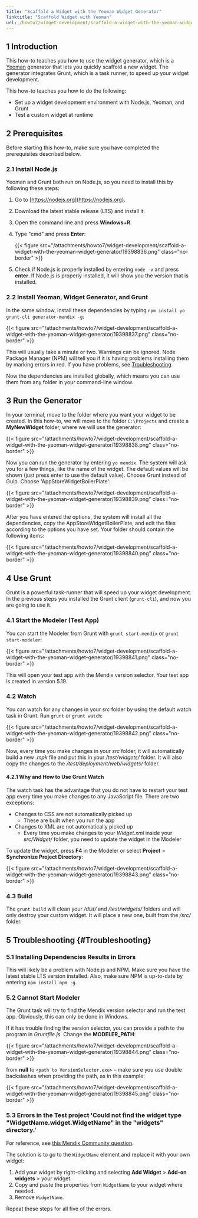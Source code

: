 ```yaml
---
title: "Scaffold a Widget with the Yeoman Widget Generator"
linktitle: "Scaffold Widget with Yeoman"
url: /howto7/widget-development/scaffold-a-widget-with-the-yeoman-widget-generator/
---
```


## 1 Introduction

This how-to teaches you how to use the widget generator, which is a [Yeoman](https://yeoman.io/) generator that lets you quickly scaffold a new widget. The generator integrates Grunt, which is a task runner, to speed up your widget development.

This how-to teaches you how to do the following:

* Set up a widget development environment with Node.js, Yeoman, and Grunt
* Test a custom widget at runtime

## 2 Prerequisites

Before starting this how-to, make sure you have completed the prerequisites described below.

### 2.1 Install Node.js

Yeoman and Grunt both run on Node.js, so you need to install this by following these steps:

1. Go to [https://nodejs.org](https://nodejs.org).
2. Download the latest stable release (LTS) and install it.
3. Open the command line and press **Windows**+**R**.
4. Type "cmd" and press **Enter**:

    {{< figure src="/attachments/howto7/widget-development/scaffold-a-widget-with-the-yeoman-widget-generator/19398836.png" class="no-border" >}}

5. Check if Node.js is properly installed by entering `node -v` and press **enter**. If Node.js is properly installed, it will show you the version that is installed.

### 2.2 Install Yeoman, Widget Generator, and Grunt

In the same window, install these dependencies by typing `npm install yo grunt-cli generator-mendix -g`:

{{< figure src="/attachments/howto7/widget-development/scaffold-a-widget-with-the-yeoman-widget-generator/19398837.png" class="no-border" >}}

This will usually take a minute or two. Warnings can be ignored. Node Package Manager (NPM) will tell you if it is having problems installing them by marking errors in red. If you have problems, see [Troubleshooting](#Troubleshooting).

Now the dependencies are installed globally, which means you can use them from any folder in your command-line window.

## 3 Run the Generator

In your terminal, move to the folder where you want your widget to be created. In this how-to, we will move to the folder `C:\Projects` and create a **MyNewWidget** folder, where we will use the generator:

{{< figure src="/attachments/howto7/widget-development/scaffold-a-widget-with-the-yeoman-widget-generator/19398838.png" class="no-border" >}}

Now you can run the generator by entering `yo mendix`. The system will ask you for a few things, like the name of the widget. The default values will be shown (just press enter to use the default value). Choose Grunt instead of Gulp. Choose 'AppStoreWidgetBoilerPlate':

{{< figure src="/attachments/howto7/widget-development/scaffold-a-widget-with-the-yeoman-widget-generator/19398839.png" class="no-border" >}}

After you have entered the options, the system will install all the dependencies, copy the AppStoreWidgetBoilerPlate, and edit the files according to the options you have set. Your folder should contain the following items:

{{< figure src="/attachments/howto7/widget-development/scaffold-a-widget-with-the-yeoman-widget-generator/19398840.png" class="no-border" >}}

## 4 Use Grunt

Grunt is a powerful task-runner that will speed up your widget development. In the previous steps you installed the Grunt client (`grunt-cli`), and now you are going to use it.

### 4.1 Start the Modeler (Test App)

You can start the Modeler from Grunt with `grunt start-mendix` or `grunt start-modeler`:

{{< figure src="/attachments/howto7/widget-development/scaffold-a-widget-with-the-yeoman-widget-generator/19398841.png" class="no-border" >}}

This will open your test app with the Mendix version selector. Your test app is created in version 5.19.

### 4.2 Watch

You can watch for any changes in your *src* folder by using the default watch task in Grunt. Run `grunt` or `grunt watch`:

{{< figure src="/attachments/howto7/widget-development/scaffold-a-widget-with-the-yeoman-widget-generator/19398842.png" class="no-border" >}}

Now, every time you make changes in your *src* folder, it will automatically build a new *.mpk* file and put this in your */test/widgets/* folder. It will also copy the changes to the */test/deployment/web/widgets/* folder.

#### 4.2.1 Why and How to Use Grunt Watch

The watch task has the advantage that you do not have to restart your test app every time you make changes to any JavaScript file. There are two exceptions:

* Changes to CSS are not automatically picked up
    * These are built when you run the app
* Changes to XML are not automatically picked up
    * Every time you make changes to your *Widget.xml* inside your *src/Widget/* folder, you need to update the widget in the Modeler

To update the widget, press **F4** in the Modeler or select **Project** > **Synchronize Project Directory**:

{{< figure src="/attachments/howto7/widget-development/scaffold-a-widget-with-the-yeoman-widget-generator/19398843.png" class="no-border" >}}

### 4.3 Build

The `grunt build` will clean your */dist/* and */test/widgets/* folders and will only destroy your custom widget. It will place a new one, built from the */src/* folder.

## 5 Troubleshooting {#Troubleshooting}

### 5.1 Installing Dependencies Results in Errors

This will likely be a problem with Node.js and NPM. Make sure you have the latest stable LTS version installed. Also, make sure NPM is up-to-date by entering `npm install npm -g`.

### 5.2 Cannot Start Modeler

The Grunt task will try to find the Mendix version selector and run the test app. Obviously, this can only be done in Windows.

If it has trouble finding the version selector, you can provide a path to the program in *Gruntfile.js*. Change the **MODELER_PATH**:

{{< figure src="/attachments/howto7/widget-development/scaffold-a-widget-with-the-yeoman-widget-generator/19398844.png" class="no-border" >}}

from **null** to `<path to VersionSelector.exe>` – make sure you use double backslashes when providing the path, as in this example:

{{< figure src="/attachments/howto7/widget-development/scaffold-a-widget-with-the-yeoman-widget-generator/19398845.png" class="no-border" >}}

### 5.3 Errors in the Test project 'Could not find the widget type "WidgetName.widget.WidgetName" in the "widgets" directory.'

For reference, see [this Mendix Community question](https://community.mendix.com/link/questions/9428).

The solution is to go to the `WidgetName` element and replace it with your own widget:

1. Add your widget by right-clicking and selecting **Add Widget** > **Add-on widgets** > your widget.
2. Copy and paste the properties from `WidgetName` to your widget where needed.
3. Remove `WidgetName`.

Repeat these steps for all five of the errors.
